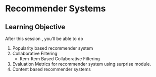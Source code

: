 # Recommender Systems


## Learning Objective

After this session , you'll be able to do
1. Popularity based recommender system
2. Collaborative Filtering
   - Item-Item Based Collaborative Filtering
3. Evaluation Metrics for recommender system using surprise module.
4. Content based recommender systems



